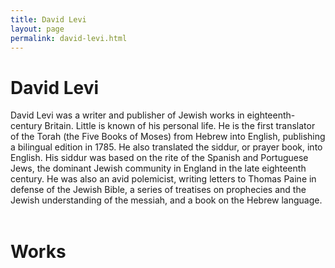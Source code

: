 ```yaml
---
title: David Levi
layout: page
permalink: david-levi.html
---
```


# David Levi

David Levi was a writer and publisher of Jewish works in eighteenth-century Britain. Little is known of his personal life. He is the first translator of the Torah (the Five Books of Moses) from Hebrew into English, publishing a bilingual edition in 1785. He also translated the siddur, or prayer book, into English. His siddur was based on the rite of the Spanish and Portuguese Jews, the dominant Jewish community in England in the late eighteenth century. He was also an avid polemicist, writing letters to Thomas Paine in defense of the Jewish Bible, a series of treatises on prophecies and the Jewish understanding of the messiah, and a book on the Hebrew language.
&nbsp; 
&nbsp;
<br>

# Works